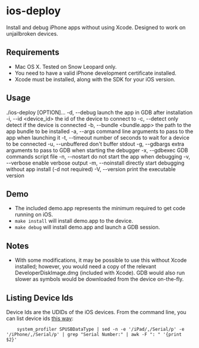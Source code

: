 ios-deploy
==========
Install and debug iPhone apps without using Xcode. Designed to work on unjailbroken devices.

## Requirements

* Mac OS X. Tested on Snow Leopard only.
* You need to have a valid iPhone development certificate installed.
* Xcode must be installed, along with the SDK for your iOS version.

## Usage

./ios-deploy [OPTION]...
  -d, --debug                  launch the app in GDB after installation
  -i, --id <device_id>         the id of the device to connect to
  -c, --detect                 only detect if the device is connected
  -b, --bundle <bundle.app>    the path to the app bundle to be installed
  -a, --args <args>            command line arguments to pass to the app when launching it
  -t, --timeout <timeout>      number of seconds to wait for a device to be connected
  -u, --unbuffered             don't buffer stdout
  -g, --gdbargs <args>         extra arguments to pass to GDB when starting the debugger
  -x, --gdbexec <file>         GDB commands script file
  -n, --nostart                do not start the app when debugging
  -v, --verbose                enable verbose output
  -m, --noinstall              directly start debugging without app install (-d not required) 
  -V, --version                print the executable version

## Demo

* The included demo.app represents the minimum required to get code running on iOS.
* `make install` will install demo.app to the device.
* `make debug` will install demo.app and launch a GDB session.

## Notes

* With some modifications, it may be possible to use this without Xcode installed; however, you would need a copy of the relevant DeveloperDiskImage.dmg (included with Xcode). GDB would also run slower as symbols would be downloaded from the device on-the-fly.


## Listing Device Ids

Device Ids are the UDIDs of the iOS devices. From the command line, you can list device ids [this way](http://javierhz.blogspot.com/2012/06/how-to-get-udid-of-iphone-using-shell.html):

        system_profiler SPUSBDataType | sed -n -e '/iPad/,/Serial/p' -e '/iPhone/,/Serial/p' | grep "Serial Number:" | awk -F ": " '{print $2}'
